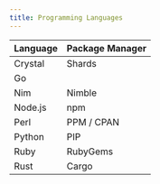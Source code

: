 ```yaml
---
title: Programming Languages
---
```


| Language | Package Manager |
|-|-|
| Crystal | Shards |
| Go | |
| Nim | Nimble |
| Node.js | npm |
| Perl | PPM / CPAN |
| Python | PIP |
| Ruby | RubyGems |
| Rust | Cargo |
